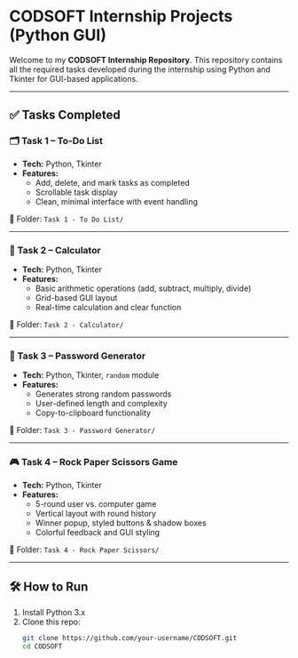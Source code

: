 # CODSOFT Internship Projects (Python GUI)

Welcome to my **CODSOFT Internship Repository**. This repository contains all the required tasks developed during the internship using Python and Tkinter for GUI-based applications.

---

## ✅ Tasks Completed

### 🗂️ Task 1 – To-Do List
- **Tech:** Python, Tkinter
- **Features:**
  - Add, delete, and mark tasks as completed
  - Scrollable task display
  - Clean, minimal interface with event handling

📁 Folder: `Task 1 - To Do List/`

---

### 🔢 Task 2 – Calculator
- **Tech:** Python, Tkinter
- **Features:**
  - Basic arithmetic operations (add, subtract, multiply, divide)
  - Grid-based GUI layout
  - Real-time calculation and clear function

📁 Folder: `Task 2 - Calculator/`

---

### 🔐 Task 3 – Password Generator
- **Tech:** Python, Tkinter, `random` module
- **Features:**
  - Generates strong random passwords
  - User-defined length and complexity
  - Copy-to-clipboard functionality

📁 Folder: `Task 3 - Password Generator/`

---

### 🎮 Task 4 – Rock Paper Scissors Game
- **Tech:** Python, Tkinter
- **Features:**
  - 5-round user vs. computer game
  - Vertical layout with round history
  - Winner popup, styled buttons & shadow boxes
  - Colorful feedback and GUI styling

📁 Folder: `Task 4 - Rock Paper Scissors/`

---

## 🛠️ How to Run

1. Install Python 3.x
2. Clone this repo:
   ```bash
   git clone https://github.com/your-username/CODSOFT.git
   cd CODSOFT
